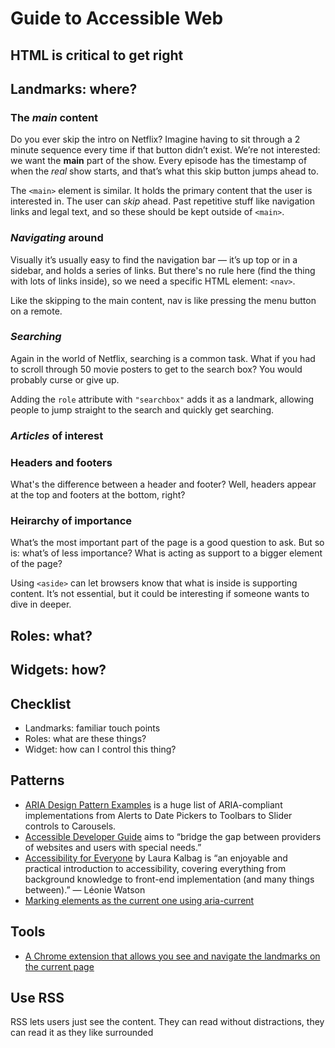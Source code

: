 # Guide to Accessible Web

## HTML is critical to get right

## Landmarks: where?

### The _main_ content

Do you ever skip the intro on Netflix? Imagine having to sit through a 2 minute sequence every time if that button didn’t exist. We’re not interested: we want the **main** part of the show. Every episode has the timestamp of when the _real_ show starts, and that’s what this skip button jumps ahead to.

The `<main>` element is similar. It holds the primary content that the user is interested in. The user can _skip_ ahead. Past repetitive stuff like navigation links and legal text, and so these should be kept outside of `<main>`.

### _Navigating_ around

Visually it’s usually easy to find the navigation bar — it’s up top or in a sidebar, and holds a series of links. But there's no rule here (find the thing with lots of links inside), so we need a specific HTML element: `<nav>`.

Like the skipping to the main content, nav is like pressing the menu button on a remote.

### _Searching_

Again in the world of Netflix, searching is a common task. What if you had to scroll through 50 movie posters to get to the search box? You would probably curse or give up.

Adding the `role` attribute with `"searchbox"` adds it as a landmark, allowing people to jump straight to the search and quickly get searching.

### _Articles_ of interest

### Headers and footers

What's the difference between a header and footer? Well, headers appear at the top and footers at the bottom, right?

### Heirarchy of importance

What’s the most important part of the page is a good question to ask. But so is: what’s of less importance? What is acting as support to a bigger element of the page?

Using `<aside>` can let browsers know that what is inside is supporting content. It’s not essential, but it could be interesting if someone wants to dive in deeper. 

## Roles: what?

## Widgets: how?

## Checklist

- Landmarks: familiar touch points
- Roles: what are these things?
- Widget: how can I control this thing?

## Patterns

- [ARIA Design Pattern Examples](https://www.w3.org/TR/wai-aria-practices/examples/) is a huge list of ARIA-compliant implementations from Alerts to Date Pickers to Toolbars to Slider controls to Carousels.
- [Accessible Developer Guide](https://www.accessibility-developer-guide.com/introduction/) aims to “bridge the gap between providers of websites and users with special needs.”
- [Accessibility for Everyone](https://abookapart.com/products/accessibility-for-everyone) by Laura Kalbag is “an enjoyable and practical introduction to accessibility, covering everything from background knowledge to front-end implementation (and many things between).” — Léonie Watson
- [Marking elements as the current one using aria-current](https://www.accessibility-developer-guide.com/examples/sensible-aria-usage/current/)

## Tools

- [A Chrome extension that allows you see and navigate the landmarks on the current page](https://chrome.google.com/webstore/detail/landmark-navigation-via-k/ddpokpbjopmeeiiolheejjpkonlkklgp)

## Use RSS

RSS lets users just see the content. They can read without distractions, they can read it as they like surrounded
